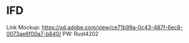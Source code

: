 # IFD

Link Mockup:
https://xd.adobe.com/view/ce71b99a-0c43-487f-6ec8-0073ae6f00a7-b840/
PW: Rust4202
